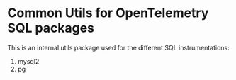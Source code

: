 # Common Utils for OpenTelemetry SQL packages

This is an internal utils package used for the different SQL instrumentations:

1. mysql2
2. pg
